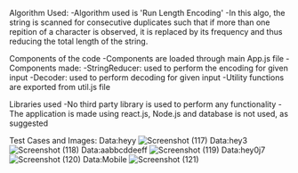 Algorithm Used:
    -Algorithm used is 'Run Length Encoding'
    -In this algo, the string is scanned for consecutive duplicates such   that if more than one repition of a character is observed, it is replaced by its frequency and thus reducing the total length of the string.

Components of the code
    -Components are loaded through main App.js file
    -Components made:
        -StringReducer: used to perform the encoding for given input
        -Decoder: used to perform decoding for given input
    -Utility functions are exported from util.js file

Libraries used
    -No third party library is used to perform any functionality
    -The application is made using react.js, Node.js and database is not used, as suggested

Test Cases and Images:
    Data:heyy
![Screenshot (117)](https://user-images.githubusercontent.com/51700725/117580356-382f8500-b115-11eb-9d57-d88000f875ca.png)
    Data:hey3
![Screenshot (118)](https://user-images.githubusercontent.com/51700725/117580358-39f94880-b115-11eb-9a2e-5c4827f16765.png)
    Data:aabbcddeeff
![Screenshot (119)](https://user-images.githubusercontent.com/51700725/117580359-3a91df00-b115-11eb-9243-e84aee7ecbed.png)
    Data:hey0j7
![Screenshot (120)](https://user-images.githubusercontent.com/51700725/117580360-3a91df00-b115-11eb-9dea-ec7a7dbf184e.png)
    Data:Mobile
![Screenshot (121)](https://user-images.githubusercontent.com/51700725/117580361-3b2a7580-b115-11eb-806c-ecd84e9f02ff.png)

